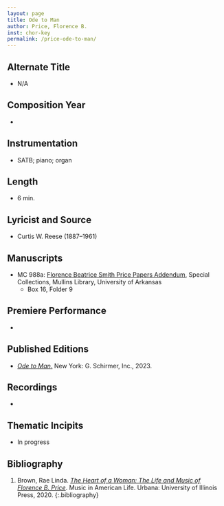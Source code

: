```yaml
---
layout: page
title: Ode to Man
author: Price, Florence B.
inst: chor-key
permalink: /price-ode-to-man/
---
```


## Alternate Title
- N/A

## Composition Year
- 

## Instrumentation
- SATB; piano; organ

## Length
- 6 min.

## Lyricist and Source
- Curtis W. Reese (1887&ndash;1961)

## Manuscripts
- MC 988a: <a href="https://uark.as.atlas-sys.com/repositories/2/resources/1522" target="_blank">Florence Beatrice Smith Price Papers Addendum</a>, Special Collections, Mullins Library, University of Arkansas
    * Box 16, Folder 9

## Premiere Performance
- 

## Published Editions
- <a href="https://www.wisemusicclassical.com/work/63667/Ode-to-Man--Florence-Price/" target="_blank">*Ode to Man*.</a> New York: G. Schirmer, Inc., 2023.

## Recordings
- 

## Thematic Incipits
- In progress

## Bibliography
1. Brown, Rae Linda. <a href="https://www.worldcat.org/title/1122800180" target="_blank">*The Heart of a Woman: The Life and Music of Florence B. Price*</a>. Music in American Life. Urbana: University of Illinois Press, 2020.
{:.bibliography}
